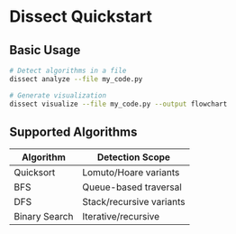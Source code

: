 # Dissect Quickstart

## Basic Usage
```bash
# Detect algorithms in a file
dissect analyze --file my_code.py

# Generate visualization
dissect visualize --file my_code.py --output flowchart
```

## Supported Algorithms
| Algorithm       | Detection Scope          |
|-----------------|--------------------------|
| Quicksort       | Lomuto/Hoare variants    |
| BFS             | Queue-based traversal    |
| DFS             | Stack/recursive variants |
| Binary Search   | Iterative/recursive      |